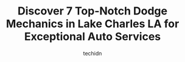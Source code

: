 ---
layout: ampstory
image: https://images.unsplash.com/photo-1508048236731-b5ef91f7840c?ixlib=rb-4.0.3&ixid=MnwxMjA3fDB8MHxwaG90by1wYWdlfHx8fGVufDB8fHx8&auto=format&fit=crop&w=640&h=853&q=80
author: techidn
featured: false
description: Discover the 7 best Dodge Mechanic in Lake Charles LA, USA and ensure your vehicle receives the highest quality of care. These trusted professionals are known for their skill, knowledge, and
title: Discover 7 Top-Notch Dodge Mechanics in Lake Charles LA for Exceptional Auto Services
cover:
   title: Discover 7 Top-Notch Dodge Mechanics in Lake Charles LA for Exceptional Auto Services
   subtitle: Rickpate
   background: https://images.unsplash.com/photo-1508048236731-b5ef91f7840c?ixlib=rb-4.0.3&ixid=MnwxMjA3fDB8MHxwaG90by1wYWdlfHx8fGVufDB8fHx8&auto=format&fit=crop&w=640&h=853&q=80

pages: 
 - layout: thirds
   top: <h1>#1 Toyota ServiceCenter</h1>
   bottom: "<p>We had excellent service!  From the moment we pulled in until we left it was the best experience weve ever had getting our car serviced.  They have a snack bar where eve</p>"
   background: https://www.knot35.com/toplist/wp-content/uploads/2023/06/best-dodge-mechanic-1-in-lake-charles-la-1685836359.jpeg
   backgroundblur: true
 - layout: thirds
   top: <h1>#2 Country Club Auto Repair Incorporated</h1>
   bottom: "<p>2115 Country Club Rd, Lake Charles, LA 70605, United States</p>"
   background: https://www.knot35.com/toplist/wp-content/uploads/2023/06/best-dodge-mechanic-2-in-lake-charles-la-1685836360.png
   cta:
      link: https://www.knot35.com/toplist/discover-7-top-notch-dodge-mechanics-in-lake-charles-la-for-exceptional-auto-services/
      text: Discover 7 Top-Notch Dodge Mechanics in Lake Charles LA for Exceptional Auto Services
 - layout: thirds
   top: <h1>#3 Ashfords Automotive Service</h1>
   bottom: "<p>444 E Prien Lake Rd, Lake Charles, LA 70601, United States</p>"
   background: https://www.knot35.com/toplist/wp-content/uploads/2023/06/best-dodge-mechanic-3-in-lake-charles-la-1685836360.jpeg
   cta:
      link: https://www.knot35.com/toplist/discover-7-top-notch-dodge-mechanics-in-lake-charles-la-for-exceptional-auto-services/
      text: Discover 7 Top-Notch Dodge Mechanics in Lake Charles LA for Exceptional Auto Services
 - layout: thirds
   top: <h1>#4 One Stop Auto Specialist</h1>
   bottom: "<p>598 E School St, Lake Charles, LA 70605, United States</p>"
   background: https://images.unsplash.com/photo-1549241520-425e3dfc01cb?ixlib=rb-4.0.3&ixid=MnwxMjA3fDB8MHxwaG90by1wYWdlfHx8fGVufDB8fHx8&auto=format&fit=crop&w=640&h=853&q=80
   cta:
      link: https://www.knot35.com/toplist/discover-7-top-notch-dodge-mechanics-in-lake-charles-la-for-exceptional-auto-services/
      text: Discover 7 Top-Notch Dodge Mechanics in Lake Charles LA for Exceptional Auto Services
 - layout: thirds
   top: <h1>#5 Automotive Alignment & Brake</h1>
   bottom: "<p>2012 Broad St, Lake Charles, LA 70601, United States</p>"
   background: https://images.unsplash.com/photo-1515405295579-ba7b45403062?ixlib=rb-4.0.3&ixid=MnwxMjA3fDB8MHxwaG90by1wYWdlfHx8fGVufDB8fHx8&auto=format&fit=crop&w=640&h=853&q=80
   cta:
      link: https://www.knot35.com/toplist/discover-7-top-notch-dodge-mechanics-in-lake-charles-la-for-exceptional-auto-services/
      text: Discover 7 Top-Notch Dodge Mechanics in Lake Charles LA for Exceptional Auto Services
 - layout: thirds
   top: <h1>#6 European Automotive LLC</h1>
   bottom: "<p>526 Ryan St, Lake Charles, LA 70601, United States</p>"
   background: https://images.unsplash.com/photo-1509114397022-ed747cca3f65?ixlib=rb-4.0.3&ixid=MnwxMjA3fDB8MHxwaG90by1wYWdlfHx8fGVufDB8fHx8&auto=format&fit=crop&w=640&h=853&q=80
   cta:
      link: https://www.knot35.com/toplist/discover-7-top-notch-dodge-mechanics-in-lake-charles-la-for-exceptional-auto-services/
      text: Discover 7 Top-Notch Dodge Mechanics in Lake Charles LA for Exceptional Auto Services
 - layout: thirds
   top: <h1>#7 Frogs Automotive Repair</h1>
   bottom: "<p>912 Gerstner Memorial Dr, Lake Charles, LA 70601, United States</p>"
   background: https://images.unsplash.com/photo-1484589065579-248aad0d8b13?ixlib=rb-4.0.3&ixid=MnwxMjA3fDB8MHxwaG90by1wYWdlfHx8fGVufDB8fHx8&auto=format&fit=crop&w=640&h=853&q=80
   cta:
      link: https://www.knot35.com/toplist/discover-7-top-notch-dodge-mechanics-in-lake-charles-la-for-exceptional-auto-services/
      text: Discover 7 Top-Notch Dodge Mechanics in Lake Charles LA for Exceptional Auto Services
 - layout: thirds
   middle: Continue reading...
   background: https://images.unsplash.com/photo-1518640467707-6811f4a6ab73?ixlib=rb-4.0.3&ixid=MnwxMjA3fDB8MHxwaG90by1wYWdlfHx8fGVufDB8fHx8&auto=format&fit=crop&w=640&h=853&q=80
   cta:
      link: https://www.knot35.com/toplist/discover-7-top-notch-dodge-mechanics-in-lake-charles-la-for-exceptional-auto-services/
      text: Discover 7 Top-Notch Dodge Mechanics in Lake Charles LA for Exceptional Auto Services
      
---